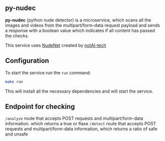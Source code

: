 ## py-nudec

__py-nudec__ (python nude detector) is a microservice, which scans all the images and videos from the multipart/form-data request payload and sends a response with a boolean value which indicates if all content has passed the checks.

This service uses [NudeNet](https://github.com/notAI-tech/NudeNet) created by [notAI-tech](https://github.com/notAI-tech)

## Configuration

To start the service run the `run` command:

```bash
make run
```

This will install all the necessary dependencies and will start the service.

## Endpoint for checking

`/analyze` route that accepts POST requests and multipart/form-data information. which returns a true or flase 
`/detect` route that accepts POST requests and multipart/form-data information, which returns a ratio of safe and unsafe
